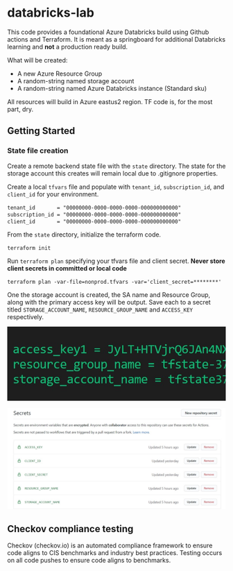 # databricks-lab
This code provides a foundational Azure Databricks build using Github actions and Terraform. It is meant as a springboard for additional Databricks learning and **not** a production ready build.

What will be created:
- A new Azure Resource Group
- A random-string named storage account
- A random-string named Azure Databricks instance (Standard sku)

All resources will build in Azure eastus2 region. TF code is, for the most part, dry. 

## Getting Started
### State file creation
Create a remote backend state file with the `state` directory. The state for the storage account this creates will remain local due to .gitignore properties.

Create a local `tfvars` file and populate with `tenant_id`, `subscription_id`, and `client_id` for your environment.

```
tenant_id       = "00000000-0000-0000-0000-000000000000"
subscription_id = "00000000-0000-0000-0000-000000000000"
client_id       = "00000000-0000-0000-0000-000000000000"
```

From the `state` directory, initialize the terraform code.

```
terraform init
```

Run `terraform plan` specifying your tfvars file and client secret. **Never store client secrets in committed or local code**

```
terraform plan -var-file=nonprod.tfvars -var='client_secret=********'
```

One the storage account is created, the SA name and Resource Group, along with the primary access key will be output. Save each to a secret titled `STORAGE_ACCOUNT_NAME`, `RESOURCE_GROUP_NAME` and `ACCESS_KEY` respectively.

![Terraform Output](https://raw.githubusercontent.com/jmspradlin/databricks-lab/master/docs/secrets1.jpg)

![Github Secrets](https://raw.githubusercontent.com/jmspradlin/databricks-lab/master/docs/secrets2.jpg)

## Checkov compliance testing
Checkov (checkov.io) is an automated compliance framework to ensure code aligns to CIS benchmarks and industry best practices. Testing occurs on all code pushes to ensure code aligns to benchmarks.

